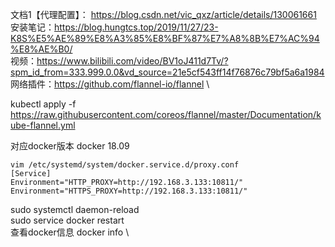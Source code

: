 


文档1【代理配置】： https://blog.csdn.net/vic_qxz/article/details/130061661 \
安装笔记：https://blog.hungtcs.top/2019/11/27/23-K8S%E5%AE%89%E8%A3%85%E8%BF%87%E7%A8%8B%E7%AC%94%E8%AE%B0/ \
视频：https://www.bilibili.com/video/BV1oJ411d7Tv/?spm_id_from=333.999.0.0&vd_source=21e5cf543ff14f76876c79bf5a6a1984 \
网络插件：https://github.com/flannel-io/flannel \

kubectl apply -f https://raw.githubusercontent.com/coreos/flannel/master/Documentation/kube-flannel.yml

对应docker版本  docker 18.09


```shell
vim /etc/systemd/system/docker.service.d/proxy.conf
[Service]
Environment="HTTP_PROXY=http://192.168.3.133:10811/"
Environment="HTTPS_PROXY=http://192.168.3.133:10811/" 
```
sudo systemctl daemon-reload \
sudo service docker restart \
查看docker信息
docker info \
